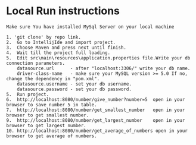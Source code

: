 # Local Run instructions
    
    Make sure You have installed MySql Server on your local machine
    
    1. 'git clone' by repo link.
    2.  Go to IntellijIde and import project.
    3.  Choose Maven and press next until finish.
    4.  Wait till the project full loading.
    5.  Edit src\main\resources\application.properties file.Write your db connection parameters.
        datasource.url      - after "localhost:3306/" write your db name.
        driver-class-name   - make sure your MySQL version >= 5.0 If no, change the dependency in "pom.xml".
        datasource.username - set your db username.
        datasource.password - set your db password.
    5.  Run project.
    6.  http://localhost:8080/number/give_number?number=5  open in your browser to save number 5 in table.
    7.  http://localhost:8080/number/get_smallest_number   open in your browser to get smallest number.
    9.  http://localhost:8080/number/get_largest_number    open in your browser to get largest number.
    10. http://localhost:8080/number/get_average_of_numbers open in your browser to get average of numbers.

